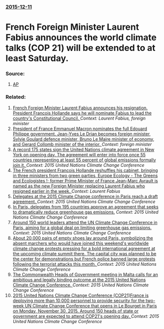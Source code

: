 ### [2015-12-11](/news/2015/12/11/index.md)

# French Foreign Minister Laurent Fabius announces the world climate talks (COP 21) will be extended to at least Saturday. 




### Source:

1. [AP](http://bigstory.ap.org/article/376459cdb72242209226d0fb01c4c9d1/latest-french-host-says-climate-talks-extend-1-day)

### Related:

1. [French Foreign Minister Laurent Fabius announces his resignation. President Francois Hollande says he will nominate Fabius  to lead the country's Constitutional Council. ](/news/2016/02/10/french-foreign-minister-laurent-fabius-announces-his-resignation-president-francois-hollande-says-he-will-nominate-fabius-to-lead-the-coun.md) _Context: Laurent Fabius, foreign minister_
2. [President of France Emmanuel Macron nominates the full Edouard Philippe government. Jean-Yves Le Drian becomes foreign minister, Sylvie Goulard defence minister, Bruno Le Maire minister  of economy, and Gerard Collomb minister of the interior. ](/news/2017/05/17/president-of-france-emmanuel-macron-nominates-the-full-adouard-philippe-government-jean-yves-le-drian-becomes-foreign-minister-sylvie-gou.md) _Context: foreign minister_
3. [A record 175 states sign the United Nations climate agreement in New York on opening day. The agreement will enter into force once 55 countries representing at least 55 percent of global emissions formally join it. ](/news/2016/04/22/a-record-175-states-sign-the-united-nations-climate-agreement-in-new-york-on-opening-day-the-agreement-will-enter-into-force-once-55-countr.md) _Context: 2015 United Nations Climate Change Conference_
4. [The French president Francois Hollande reshuffles his cabinet, bringing in three ministers from two green parties, Europe Ecology - The Greens and Ecologistes !; former Prime Minister of France Jean-Marc Ayrault is named as the new Foreign Minister replacing Laurent Fabius who resigned earlier in the week. ](/news/2016/02/11/the-french-president-franassois-hollande-reshuffles-his-cabinet-bringing-in-three-ministers-from-two-green-parties-europe-ecology-a-the-g.md) _Context: Laurent Fabius_
5. [Delegates at the 2015 Climate Change conference in Paris reach a draft agreement. ](/news/2015/12/5/delegates-at-the-2015-climate-change-conference-in-paris-reach-a-draft-agreement.md) _Context: 2015 United Nations Climate Change Conference_
6. [In Paris, delegates from 195 countries approve an agreement that seeks to dramatically reduce greenhouse gas emissions.](/news/2015/12/12/in-paris-delegates-from-195-countries-approve-an-agreement-that-seeks-to-dramatically-reduce-greenhouse-gas-emissions.md) _Context: 2015 United Nations Climate Change Conference_
7. [Around 150 world leaders attend the UN Climate Change Conference in Paris, aiming for a global deal on limiting greenhouse gas emissions. ](/news/2015/11/30/around-150-world-leaders-attend-the-un-climate-change-conference-in-paris-aiming-for-a-global-deal-on-limiting-greenhouse-gas-emissions.md) _Context: 2015 United Nations Climate Change Conference_
8. [About 20,000 pairs of empty shoes lay around Paris, symbolizing  the absent marchers who would have joined this weekend's worldwide climate change protests pressing for a bold international agreement at the upcoming climate summit there. The capital city was planned to be the center for demonstrations but French police banned large protests following the terrorist attacks this month. ](/news/2015/11/29/about-20-000-pairs-of-empty-shoes-lay-around-paris-symbolizing-the-absent-marchers-who-would-have-joined-this-weekend-s-worldwide-climate.md) _Context: 2015 United Nations Climate Change Conference_
9. [The Commonwealth Heads of Government meeting in Malta calls for an ambitious and legally binding outcome at the 2015 United Nations Climate Change Conference. ](/news/2015/11/28/the-commonwealth-heads-of-government-meeting-in-malta-calls-for-an-ambitious-and-legally-binding-outcome-at-the-2015-united-nations-climate.md) _Context: 2015 United Nations Climate Change Conference_
10. [2015 United Nations Climate Change Conference (COP21)France is deploying more than 10,000 personnel to provide security for the two-week UN Climate Change Conference that opens in Le Bourget in Paris on Monday, November 30, 2015. Around 150 heads of state or government are expected to attend COP21's  opening day. ](/news/2015/11/26/2015-united-nations-climate-change-conference-cop21-pfrance-is-deploying-more-than-10-000-personnel-to-provide-security-for-the-two-week-un.md) _Context: 2015 United Nations Climate Change Conference_
